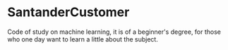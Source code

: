 # SantanderCustomer
Code of study on machine learning, it is of a beginner's degree, for those who one day want to learn a little about the subject.

